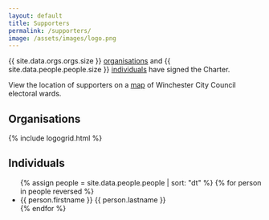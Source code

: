 ```yaml
---
layout: default
title: Supporters
permalink: /supporters/
image: /assets/images/logo.png
---
```


{{ site.data.orgs.orgs.size }} [organisations](#organisations) and {{ site.data.people.people.size }} [individuals](#individuals) have signed the Charter. 

View the location of supporters on a [map](/map) of Winchester City Council electoral wards.

## Organisations
{% include logogrid.html %}

## Individuals
<ul class="card-columns">
  {% assign people = site.data.people.people | sort: "dt" %}
  {% for person in people reversed %}
    <li class="card">{{ person.firstname }} {{ person.lastname }}</li>
  {% endfor %}
</ul>





